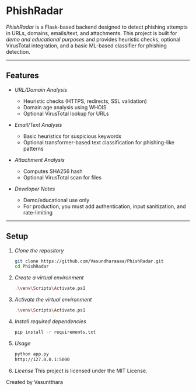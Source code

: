 # PhishRadar

*PhishRadar* is a Flask-based backend designed to detect phishing attempts in URLs, domains, emails/text, and attachments. This project is built for *demo and educational purposes* and provides heuristic checks, optional VirusTotal integration, and a basic ML-based classifier for phishing detection.

---

## Features

- *URL/Domain Analysis*
  - Heuristic checks (HTTPS, redirects, SSL validation)
  - Domain age analysis using WHOIS
  - Optional VirusTotal lookup for URLs

- *Email/Text Analysis*
  - Basic heuristics for suspicious keywords
  - Optional transformer-based text classification for phishing-like patterns

- *Attachment Analysis*
  - Computes SHA256 hash
  - Optional VirusTotal scan for files

- *Developer Notes*
  - Demo/educational use only
  - For production, you must add authentication, input sanitization, and rate-limiting

---

## Setup

1. *Clone the repository*
   ```bash
   git clone https://github.com/Vasundharaaaa/PhishRadar.git
   cd PhishRadar
2. *Create a virtual environment*
    ```bash
    .\venv\Scripts\Activate.ps1
3. *Activate the virtual environment*
   ```bash
   .\venv\Scripts\Activate.ps1
4. *Install required dependencies*
    ```bash
    pip install -r requirements.txt
5. *Usage*
   ```bash
   python app.py
   http://127.0.0.1:5000
6. *License*
This project is licensed under the MIT License.

Created by Vasuntthara
